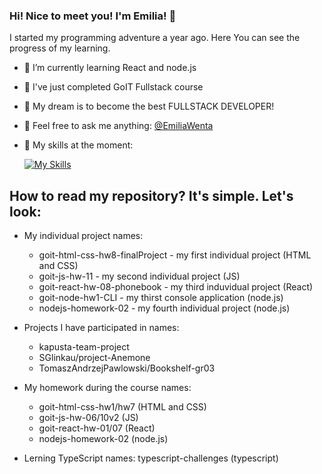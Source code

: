 ###  Hi! Nice to meet you! I'm Emilia! 👋


I started my programming adventure a year ago.
Here You can see the progress of my learning.

- 💪 I’m currently learning React and node.js
- 📖 I've just completed GoIT Fullstack course
- 🔭 My dream is to become the best FULLSTACK DEVELOPER!
- 💬 Feel free to ask me anything: [@EmiliaWenta](https://www.linkedin.com/in/emilia-wenta-455782294/)
- 🌱 My skills at the moment:
  
  [![My Skills](https://skillicons.dev/icons?i=js,html,css,sass,vscode,git,github,react,typescript,redux,nodejs,express,vue)](https://skillicons.dev)

##  How to read my repository? It's simple. Let's look: 

- My individual project names:
  * goit-html-css-hw8-finalProject - my first individual project (HTML and CSS)
  * goit-js-hw-11 - my second individual project (JS)
  * goit-react-hw-08-phonebook - my third induvidual project (React)
  * goit-node-hw1-CLI - my thirst console application (node.js)
  * nodejs-homework-02 - my fourth individual project (node.js)
      
- Projects I have participated in names:
  * kapusta-team-project 
  * SGlinkau/project-Anemone
  * TomaszAndrzejPawlowski/Bookshelf-gr03

- My homework during the course names:
  * goit-html-css-hw1/hw7 (HTML and CSS)
  * goit-js-hw-06/10v2 (JS)
  * goit-react-hw-01/07 (React)
  * nodejs-homework-02 (node.js)
    
- Lerning TypeScript names: typescript-challenges (typescript)
